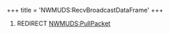 +++
title = 'NWMUDS:RecvBroadcastDataFrame'
+++

1.  REDIRECT [NWMUDS:PullPacket](NWMUDS:PullPacket "wikilink")